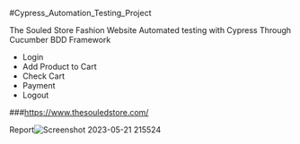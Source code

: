 #Cypress_Automation_Testing_Project

The Souled Store Fashion Website Automated testing with Cypress Through Cucumber BDD Framework
- Login
- Add Product to Cart
- Check Cart
- Payment
- Logout

###https://www.thesouledstore.com/

Report![Screenshot 2023-05-21 215524](https://github.com/devendra684/CypressProject/assets/100137935/99b643e7-e215-4a70-837b-28dc8c4661b1)


